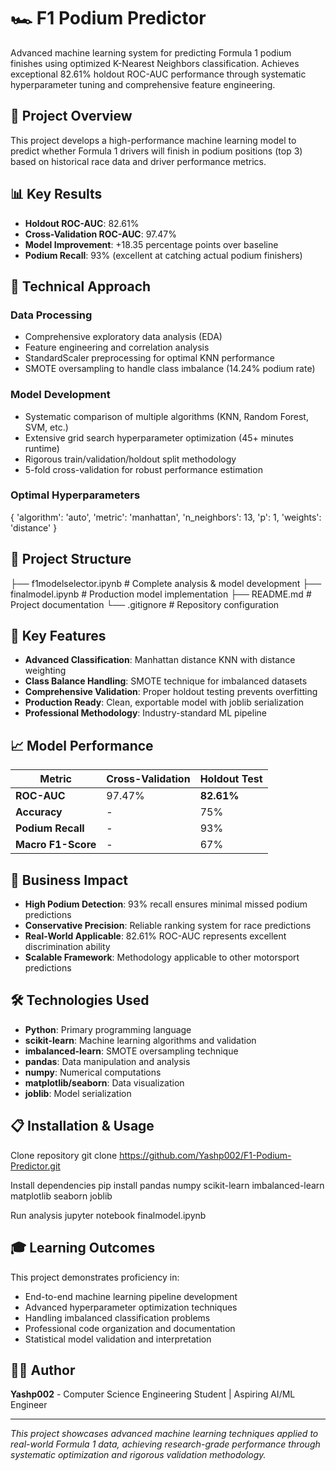 


# 🏎️ F1 Podium Predictor

Advanced machine learning system for predicting Formula 1 podium finishes using optimized K-Nearest Neighbors classification. Achieves exceptional 82.61% holdout ROC-AUC performance through systematic hyperparameter tuning and comprehensive feature engineering.

## 🎯 Project Overview

This project develops a high-performance machine learning model to predict whether Formula 1 drivers will finish in podium positions (top 3) based on historical race data and driver performance metrics.

## 📊 Key Results

- **Holdout ROC-AUC**: 82.61%
- **Cross-Validation ROC-AUC**: 97.47%
- **Model Improvement**: +18.35 percentage points over baseline
- **Podium Recall**: 93% (excellent at catching actual podium finishers)

## 🔧 Technical Approach

### **Data Processing**
- Comprehensive exploratory data analysis (EDA)
- Feature engineering and correlation analysis
- StandardScaler preprocessing for optimal KNN performance
- SMOTE oversampling to handle class imbalance (14.24% podium rate)

### **Model Development**
- Systematic comparison of multiple algorithms (KNN, Random Forest, SVM, etc.)
- Extensive grid search hyperparameter optimization (45+ minutes runtime)
- Rigorous train/validation/holdout split methodology
- 5-fold cross-validation for robust performance estimation

### **Optimal Hyperparameters**
{
'algorithm': 'auto',
'metric': 'manhattan',
'n_neighbors': 13,
'p': 1,
'weights': 'distance'
}


## 📁 Project Structure

├── f1modelselector.ipynb # Complete analysis & model development
├── finalmodel.ipynb # Production model implementation
├── README.md # Project documentation
└── .gitignore # Repository configuration


## 🚀 Key Features

- **Advanced Classification**: Manhattan distance KNN with distance weighting
- **Class Balance Handling**: SMOTE technique for imbalanced datasets  
- **Comprehensive Validation**: Proper holdout testing prevents overfitting
- **Production Ready**: Clean, exportable model with joblib serialization
- **Professional Methodology**: Industry-standard ML pipeline

## 📈 Model Performance

| Metric | Cross-Validation | Holdout Test |
|--------|------------------|--------------|
| **ROC-AUC** | 97.47% | **82.61%** |
| **Accuracy** | - | 75% |
| **Podium Recall** | - | 93% |
| **Macro F1-Score** | - | 67% |

## 🏁 Business Impact

- **High Podium Detection**: 93% recall ensures minimal missed podium predictions
- **Conservative Precision**: Reliable ranking system for race predictions  
- **Real-World Applicable**: 82.61% ROC-AUC represents excellent discrimination ability
- **Scalable Framework**: Methodology applicable to other motorsport predictions

## 🛠️ Technologies Used

- **Python**: Primary programming language
- **scikit-learn**: Machine learning algorithms and validation
- **imbalanced-learn**: SMOTE oversampling technique
- **pandas**: Data manipulation and analysis
- **numpy**: Numerical computations
- **matplotlib/seaborn**: Data visualization
- **joblib**: Model serialization

## 📋 Installation & Usage

Clone repository
git clone https://github.com/Yashp002/F1-Podium-Predictor.git

Install dependencies
pip install pandas numpy scikit-learn imbalanced-learn matplotlib seaborn joblib

Run analysis
jupyter notebook finalmodel.ipynb


## 🎓 Learning Outcomes

This project demonstrates proficiency in:
- End-to-end machine learning pipeline development
- Advanced hyperparameter optimization techniques
- Handling imbalanced classification problems
- Professional code organization and documentation
- Statistical model validation and interpretation

## 👨‍💻 Author

**Yashp002** - Computer Science Engineering Student | Aspiring AI/ML Engineer

---

*This project showcases advanced machine learning techniques applied to real-world Formula 1 data, achieving research-grade performance through systematic optimization and rigorous validation methodology.*

